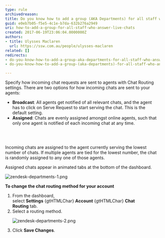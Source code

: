 ```yaml
---
type: rule
archivedreason: 
title: Do you know how to add a group (AKA Departments) for all staff who answer live chats?
guid: e0eb7b05-f5e5-4c1e-b7da-632b276a2949
uri: how-to-add-a-group-for-all-staff-who-answer-live-chats
created: 2017-06-19T23:06:04.0000000Z
authors:
- title: Ulysses Maclaren
  url: https://ssw.com.au/people/ulysses-maclaren
related: []
redirects:
- do-you-know-how-to-add-a-group-aka-departments-for-all-staff-who-answer-live-chats
- do-you-know-how-to-add-a-group-(aka-departments)-for-all-staff-who-answer-live-chats

---
```



<p>Specify how incoming chat requests are sent to agents with Chat Routing settings. There are two options for how incoming chats are sent to your agents&#58;</p><ul><li><strong>Broadcast</strong>&#58; All agents get notified of all relevant chats, and the agent has to click on Serve Request to start serving the chat. This is the default setting.</li><li><strong>Assigned</strong>&#58; Chats are evenly assigned amongst online agents, such that only one agent is notified of each incoming chat at any time.​​<br></li></ul>
<br><excerpt class='endintro'></excerpt><br>
<p>​​Incoming chats are assigned to the agent currently serving the lowest number of chats. If multiple agents are tied for the lowest number, the chat is randomly assigned to any one of those agents.<br></p><p>Assigned chats appear in animated tabs at the bottom of the dashboard.&#160;<br></p><dl class="image"><dt><img src="/PublishingImages/zendesk-departments-1.png" alt="zendesk-departments-1.png" data-pin-nopin="true" /><br></dt></dl><p>
   <strong>To change the chat routing method for your account</strong></p><ol><li>From the dashboard, select&#160;<strong>Settings</strong>&#160;{gtHTMLChar}&#160;<strong>Account</strong>&#160;{gtHTMLChar}&#160;<strong>Chat Routing</strong>&#160;tab.</li><li>Select a routing method.<dl class="image"><dt><img src="/PublishingImages/zendesk-departments-2.png" alt="zendesk-departments-2.png" /></dt></dl></li><li>Click&#160;<strong>Save Changes</strong>.</li></ol><p>
   <br>
</p>


